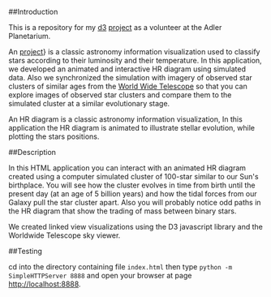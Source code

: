 ##Introduction

This is a repository for my <a href="http://d3js.org/" target="_blank">d3</a> <a href="http://svl.adlerplanetarium.org/opencluster/" target="_blank">project</a> as a volunteer at the Adler Planetarium.

An <a href="https://en.wikipedia.org/wiki/Hertzsprung%E2%80%93Russell_diagram" target="_blank">project</a>} is a classic astronomy information visualization used to classify stars according to their luminosity and their temperature. 
In this application, we developed an animated and interactive HR diagram using simulated data. 
Also we synchronized the simulation with imagery of observed star clusters of similar ages from the <a href="http://www.worldwidetelescope.org/" target="_blank">World Wide Telescope</a> so that you can explore images of observed star clusters and compare them to the simulated cluster at a similar evolutionary stage.


An HR diagram is a classic astronomy information visualization, In this application the HR diagram is animated to illustrate stellar evolution, while plotting the stars positions.

##Description

In this HTML application you can interact with an animated HR diagram created using a computer simulated cluster of 100-star similar to our Sun's birthplace. 
You will see how the cluster evolves in time from birth until the present day (at an age of 5 billion years) and how the tidal forces from our Galaxy pull the star cluster apart. 
Also you will probably notice odd paths in the HR diagram that show the trading of mass between binary stars.

We created linked view visualizations using the D3 javascript library and the Worldwide Telescope sky viewer.

##Testing

cd into the directory containing file `index.html` then type `python -m SimpleHTTPServer 8888` and open your browser at page <a href="http://localhost:8888" target="_blank">http://localhost:8888</a>.
